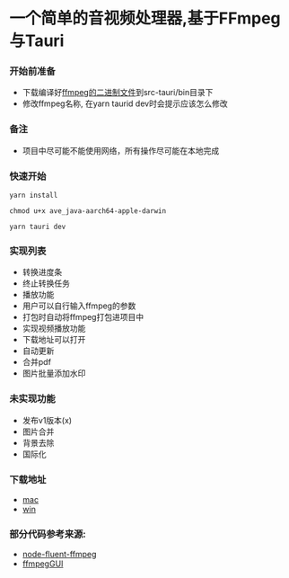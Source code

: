 # 一个简单的音视频处理器,基于FFmpeg与Tauri


### 开始前准备
- 下载编译好[ffmpeg的二进制文件](https://ffmpeg.org/download.html)到src-tauri/bin目录下
- 修改ffmpeg名称, 在yarn taurid dev时会提示应该怎么修改

### 备注
- 项目中尽可能不能使用网络，所有操作尽可能在本地完成
### 快速开始

```Get started
yarn install

chmod u+x ave_java-aarch64-apple-darwin

yarn tauri dev
```

### 实现列表
+ 转换进度条
+ 终止转换任务
+ 播放功能
+ 用户可以自行输入ffmpeg的参数
+ 打包时自动将ffmpeg打包进项目中
+ 实现视频播放功能
+ 下载地址可以打开
+ 自动更新
+ 合并pdf
+ 图片批量添加水印

### 未实现功能
+ 发布v1版本(x)
+ 图片合并
+ 背景去除
+ 国际化

### 下载地址
- [mac](http://ave.jcbsb.com/ave_x64.dmg)
- [win](http://ave.jcbsb.com/ave_x64_en-US.msi)
### 部分代码参考来源:
- [node-fluent-ffmpeg](https://github.com/fluent-ffmpeg/node-fluent-ffmpeg)
- [ffmpegGUI](https://github.com/zhen-ke/ffmpegGUI)
